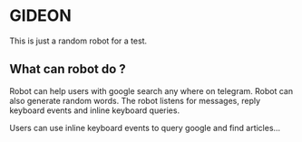 # GIDEON

This is just a random robot for a test.

## What can robot do ?

Robot can help users with google search any where on telegram. Robot can also generate random words. The robot listens for messages, reply keyboard events and inline keyboard queries.

Users can use inline keyboard events to query google and find articles...